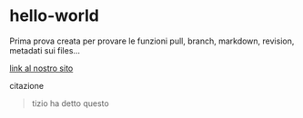 # hello-world
Prima prova creata per provare le funzioni pull, branch, markdown, revision, metadati sui files...

[link al nostro sito](https://www.incontra-web.it)

citazione
> tizio ha detto questo

  
